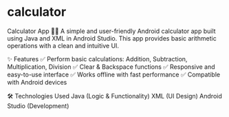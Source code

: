 # calculator


Calculator App 📱🧮
A simple and user-friendly Android calculator app built using Java and XML in Android Studio. This app provides basic arithmetic operations with a clean and intuitive UI.

✨ Features
✅ Perform basic calculations: Addition, Subtraction, Multiplication, Division
✅ Clear & Backspace functions
✅ Responsive and easy-to-use interface
✅ Works offline with fast performance
✅ Compatible with Android devices

🛠️ Technologies Used
Java (Logic & Functionality)
XML (UI Design)
Android Studio (Development)
